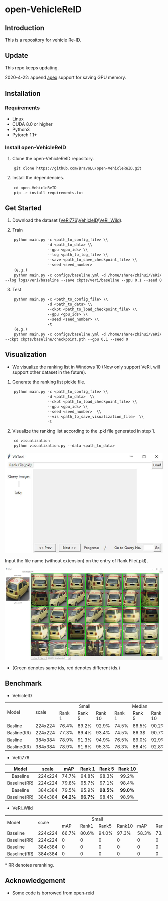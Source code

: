 # open-VehicleReID 

## Introduction 

This is a repository for vehicle Re-ID.

## Update

This repo keeps updating. 

2020-4-22: append [apex](https://github.com/NVIDIA/apex) support for saving GPU memory.

## Installation

### Requirements
* Linux
* CUDA 8.0 or higher 
* Python3
* Pytorch 1.1+

### Install open-VehicleReID
1. Clone the open-VehicleReID repository.
```shell
    git clone https://github.com/BravoLu/open-VehicleReID.git
```

2. Install the dependencies. 
```shell
    cd open-VehicleReID 
    pip -r install requirements.txt 
```

## Get Started

1. Download the dataset ([VeRi776](https://vehiclereid.github.io/VeRi/)\\[VehicleID](https://www.pkuml.org/resources/pku-vehicleid.html)\\[VeRi_Wild](https://github.com/PKU-IMRE/VERI-Wild)).

2. Train
```shell
    python main.py -c <path_to_config_file> \\
                   -d <path_to_data> \\
                   --gpu <gpu_ids> \\
                   --log <path_to_log_file> \\
                   --save <path_to_save_checkpoint_file> \\
                   --seed <seed_number>
    (e.g.)
    python main.py -c configs/baseline.yml -d /home/share/zhihui/VeRi/ --log logs/veri/baseline --save ckpts/veri/baseline --gpu 0,1 --seed 0 
```

3. Test 
```shell 
    python main.py -c <path_to_config_file> \\
                   -d <path_to_data> \\
                   --ckpt <path_to_load_checkpoint_file> \\
                   --gpu <gpu_ids> \\
                   --seed <seed_number> \\
                   -t 
    (e.g.)
    python main.py -c configs/baseline.yml -d /home/share/zhihui/VeRi/ --ckpt ckpts/baseline/checkpoint.pth --gpu 0,1 --seed 0
```
## Visualization 

* We visualize the ranking list in Windows 10 (Now only support VeRi, will support other dataset in the future).

1. Generate the ranking list pickle file.
```shell
    python main.py -c <path_to_config_file> \\
                   -d <path_to_data>  \\
                   --ckpt <path_to_load_checkpoint_file> \\
                   --gpu <gpu_ids> \\
                   --seed <seed_number>  \\
                   --vis <path_to_save_visualization_file>  \\ 
                   -t
```

2. Visualize the ranking list according to the .pkl file generated in step 1. 
```shell
    cd visualization
    python visualization.py --data <path_to_data>
```
![pic](imgs/ui.jpg)

Input the file name (without extension) on the entry of Rank File(.pkl).

![pic](imgs/rank_list.jpg)

* (Green denotes same ids, red denotes different ids.)

## Benchmark
* VehicleID

<table>
   <tr>
      <td rowspan="2">Model</td>
      <td rowspan="2">scale</td>
      <td colspan="3" align="center">Small</td>
      <td colspan="3" align="center">Median</td>
      <td colspan="3" align="center">Large</td>
   </tr>
   <tr>
      <td>Rank 1</td>
      <td>Rank 5</td>
      <td>Rank 10</td>
      <td>Rank 1</td>
      <td>Rank 5</td>
      <td>Rank 10</td>
      <td>Rank 1</td>
      <td>Rank 5</td>
      <td>Rank 10</td>
   </tr>
   <tr>
      <td>Basline</td>
      <td>224x224</td>
      <td>76.4%</td>
      <td>89.2%</td>
      <td>92.9%</td>
      <td>74.5%</td>
      <td>86.5%</td>
      <td>90.2%</td>
      <td>71.5%</td>
      <td>83.6%</td>
      <td>87.7%</td>
   </tr>
   <tr>
      <td>Basline(RR)</td>
      <td>224x224</td>
      <td>77.3%</td>
      <td>89.4%</td>
      <td>93.4%</td>
      <td>74.5%</td>
      <td>86.3$</td>
      <td>90.7%</td>
      <td>72.2%</td>
      <td>83.6%</td>
      <td>87.8%</td>
   </tr>
      <td>Basline</td>
      <td>384x384</td>
      <td>78.9%</td>
      <td>91.3%</td>
      <td>94.9%</td>
      <td>76.5%</td>
      <td>89.0%</td>
      <td>92.9%</td>
      <td>74.0%</td>
      <td>86.1%</td>
      <td>90.4%</td>
   </tr>
      <td>Basline(RR)</td>
      <td>384x384</td>
      <td>78.9%</td>
      <td>91.6%</td>
      <td>95.3%</td>
      <td>76.3%</td>
      <td>88.4%</td>
      <td>92.8%</td>
      <td>74.4%</td>
      <td>85.7%</td>
      <td>90.0%</td>
   </tr>      
</table> 

* VeRi776

|    Model        | scale   | mAP   | Rank 1 | Rank 5 | Rank 10 |
| :-------------: | :-----: | :---: | :----: | :----: | :-----: |
|    Baseline     | 224x224 | 74.7% | 94.8%  | 98.3%  |  99.2%  |
|    Baseline(RR) | 224x224 | 79.8% | 95.7%  | 97.1%  |  98.4%  |
|    Baseline     | 384x384 | 79.5% | 95.9%  | **98.5%**  |  **99.0%**  |
|    Baseline(RR) | 384x384 | **84.2%** | **96.7%**  | 98.4%  |  98.9%  |

* VeRi_Wild

<table>
   <tr>
      <td rowspan="2">Model</td>
      <td rowspan="2">scale</td>
      <td colspan="4" align="center">Small</td>
      <td colspan="4" align="center">Median</td>
      <td colspan="4" align="center">Large</td>
   </tr>
   <tr>
      <td>mAP</td>
      <td>Rank1</td>
      <td>Rank5</td>
      <td>Rank10</td>
      <td>mAP</td>
      <td>Rank1</td>
      <td>Rank5</td>
      <td>Rank10</td>
      <td>mAP</td>
      <td>Rank1</td>
      <td>Rank5</td>
      <td>Rank10</td>
   </tr>
   <tr>
      <td>Baseline</td>
      <td>224x224</td>
      <td>66.7%</td>
      <td>80.6%</td>
      <td>94.0%</td>
      <td>97.3%</td>
      <td>58.3%</td>
      <td>73.0%</td>
      <td>90.0%</td>
      <td>95.0%</td>
      <td>47.6%</td>
      <td>64.8%</td>
      <td>84.4%</td>
      <td>90.8%</td>
   </tr>
   <tr>
      <td>Baseline(RR)</td>
      <td>224x224</td>
      <td>0</td>
      <td>0</td>
      <td>0</td>
      <td>0</td>
      <td>0</td>
      <td>0</td>
      <td>0</td>
      <td>0</td>
      <td>0</td>
      <td>0</td>
      <td>0</td>
      <td>0</td>
   </tr>
   <tr>
      <td>Baseline</td>
      <td>384x384</td>
      <td>0</td>
      <td>0</td>
      <td>0</td>
      <td>0</td>
      <td>0</td>
      <td>0</td>
      <td>0</td>
      <td>0</td>
      <td>0</td>
      <td>0</td>
      <td>0</td>
      <td>0</td>
   </tr>
   <tr>
      <td>Baseline(RR)</td>
      <td>384x384</td>
      <td>0</td>
      <td>0</td>
      <td>0</td>
      <td>0</td>
      <td>0</td>
      <td>0</td>
      <td>0</td>
      <td>0</td>
      <td>0</td>
      <td>0</td>
      <td>0</td>
      <td>0</td>
   </tr>
</table>

\* RR denotes reranking. 

## Acknowledgement

* Some code is borrowed from [open-reid](https://github.com/Cysu/open-reid)